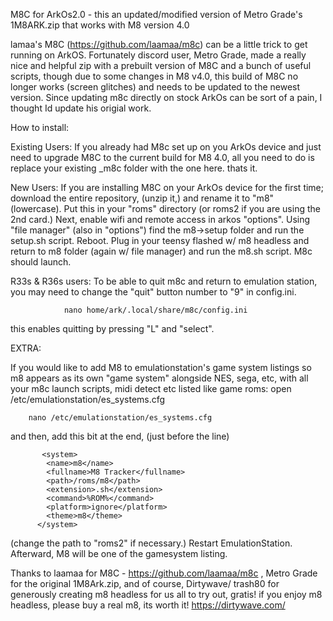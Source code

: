 M8C for ArkOs2.0 - this an updated/modified version of Metro Grade's 1M8ARK.zip that works with M8 version 4.0

lamaa's M8C (https://github.com/laamaa/m8c) can be a little trick to get running on ArkOS. Fortunately discord user, Metro Grade, made a really nice and helpful zip with a prebuilt version of M8C and a bunch of useful scripts, though due to some changes in M8 v4.0, this build of M8C no longer works (screen glitches) and needs to be updated to the newest version.   Since updating m8c directly on stock ArkOs can be sort of a pain, I thought Id update his origial work.



  How to install:


Existing Users:  If you already had M8c set up on you ArkOs device and just need to upgrade M8C to the current build for M8 4.0, all you need to do is replace your existing _m8c folder with the one here.   thats it.   

New Users:  If you are installing M8C on your ArkOs device for the first time; download the entire repository, (unzip it,) and rename it to "m8" (lowercase).  Put this in your "roms" directory (or roms2 if you are using the 2nd card.) Next, enable wifi and remote access in arkos "options".   Using  "file manager" (also in "options") find the m8->setup folder and run the setup.sh script.   Reboot.  Plug in your teensy flashed w/ m8 headless and return to m8 folder (again w/ file manager) and run the m8.sh script.  M8c should launch.

R33s & R36s users: To be able to quit m8c and return to emulation station, you may need to change the "quit" button number to "9" in config.ini.  

                nano home/ark/.local/share/m8c/config.ini

this enables quitting by pressing "L" and "select".


  EXTRA:


If you would like to add M8 to emulationstation's game system listings so m8 appears as its own "game system"  alongside NES, sega, etc, with all your m8c launch scripts, midi detect etc listed like game roms:    open /etc/emulationstation/es_systems.cfg  
        
        nano /etc/emulationstation/es_systems.cfg       

and then, add this bit at the end,  (just before the </systemList> line)
   
           <system>
            <name>m8</name>
            <fullname>M8 Tracker</fullname>
            <path>/roms/m8</path>
            <extension>.sh</extension>
            <command>%ROM%</command>
            <platform>ignore</platform>
            <theme>m8</theme>
          </system>

(change the path to "roms2" if necessary.)   Restart EmulationStation.   Afterward, M8 will be one of the gamesystem listing.


Thanks to laamaa for M8C - https://github.com/laamaa/m8c , Metro Grade for the original 1M8Ark.zip,  and of course, Dirtywave/ trash80 for generously creating m8 headless for us all to try out, gratis!  if you enjoy m8 headless, please buy a real m8, its worth it!   https://dirtywave.com/
